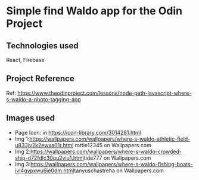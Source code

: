 # Simple find Waldo app for the Odin Project

## Technologies used

React, Firebase

## Project Reference

Ref: <https://www.theodinproject.com/lessons/node-path-javascript-where-s-waldo-a-photo-tagging-app>

## Images used

* Page Icon: in <https://icon-library.com/3014281.html>
* Img 1:<https://wallpapers.com/wallpapers/where-s-waldo-athletic-field-u833jv2k2ewxa01r.html> rottie12345 on Wallpapers.com
* Img 2:<https://wallpapers.com/wallpapers/where-s-waldo-crowded-ship-d72fdlc30qu2viu1.html>tide777 on Wallpapers.com
* Img 3:<https://wallpapers.com/wallpapers/where-s-waldo-fishing-boats-ivl4gypxwu6ie0dm.html>tanyuschastreha on Wallpapers.com
